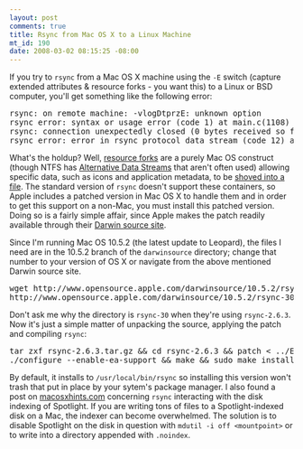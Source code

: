 ```yaml
--- 
layout: post
comments: true
title: Rsync from Mac OS X to a Linux Machine
mt_id: 190
date: 2008-03-02 08:15:25 -08:00
---
```

If you try to `rsync` from a Mac OS X machine using the `-E` switch (capture extended attributes & resource forks - you want this) to a Linux or BSD computer, you'll get something like the following error:

<pre>
rsync: on remote machine: -vlogDtprzE: unknown option
rsync error: syntax or usage error (code 1) at main.c(1108)
rsync: connection unexpectedly closed (0 bytes received so far) [sender]
rsync error: error in rsync protocol data stream (code 12) at /SourceCache/rsync/rsync-30/rsync/io.c(359)
</pre>

What's the holdup?  Well, [resource forks](http://en.wikipedia.org/wiki/Resource_fork) are a purely Mac OS construct (though NTFS has [Alternative Data Streams](http://www.securityfocus.com/infocus/1822) that aren't often used) allowing specific data, such as icons and application metadata, to be [shoved into a file](http://vafer.org/blog/20080215024239).  The standard version of `rsync` doesn't support these containers, so Apple includes a patched version in Mac OS X to handle them and in order to get this support on a non-Mac, you must install this patched version.  Doing so is a fairly simple affair, since Apple makes the patch readily available through their [Darwin source site](http://www.opensource.apple.com/darwinsource/).

Since I'm running Mac OS 10.5.2 (the latest update to Leopard), the files I need are in the 10.5.2 branch of the `darwinsource` directory; change that number to your version of OS X or navigate from the above mentioned Darwin source site.

<pre>
wget http://www.opensource.apple.com/darwinsource/10.5.2/rsync-30/rsync-2.6.3.tar.gz \
http://www.opensource.apple.com/darwinsource/10.5.2/rsync-30/patches/EA.diff
</pre>

Don't ask me why the directory is `rsync-30` when they're using `rsync-2.6.3`.  Now it's just a simple matter of unpacking the source, applying the patch and compiling `rsync`:

<pre>
tar zxf rsync-2.6.3.tar.gz && cd rsync-2.6.3 && patch < ../EA.diff && \
./configure --enable-ea-support && make && sudo make install
</pre>

By default, it installs to `/usr/local/bin/rsync` so installing this version won't trash that put in place by your sytem's package manager.  I also found a post on [macosxhints.com](http://macosxhints.com) concerning `rsync` interacting with the disk indexing of Spotlight.  If you are writing tons of files to a Spotlight-indexed disk on a Mac, the indexer can become overwhelmed.  The solution is to disable Spotlight on the disk in question with `mdutil -i off <mountpoint>` or to write into a directory appended with `.noindex`.
